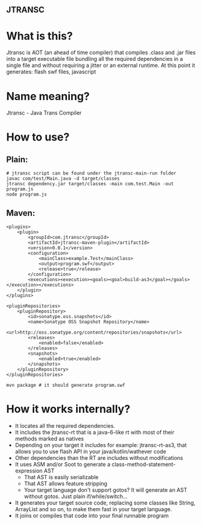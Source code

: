 JTRANSC
-------

# What is this?
Jtransc is AOT (an ahead of time compiler) that compiles .class and .jar files into a target executable file bundling
all the required dependencies in a single file and without requiring a jitter or an external runtime.
At this point it generates: flash swf files, javascript

# Name meaning?
Jtransc - Java Trans Compiler

# How to use?

## Plain:
```
# jtransc script can be found under the jtransc-main-run folder
javac com/test/Main.java -d target/classes
jtransc dependency.jar target/classes -main com.test.Main -out program.js
node program.js
```

## Maven:
```
<plugins>
    <plugin>
        <groupId>com.jtransc</groupId>
        <artifactId>jtransc-maven-plugin</artifactId>
        <version>0.0.1</version>
        <configuration>
            <mainClass>example.Test</mainClass>
            <output>program.swf</output>
            <release>true</release>
        </configuration>
        <executions><execution><goals><goal>build-as3</goal></goals></execution></executions>
    </plugin>
</plugins>

<pluginRepositories>
    <pluginRepository>
        <id>sonatype.oss.snapshots</id>
        <name>Sonatype OSS Snapshot Repository</name>
        <url>http://oss.sonatype.org/content/repositories/snapshots</url>
        <releases>
            <enabled>false</enabled>
        </releases>
        <snapshots>
            <enabled>true</enabled>
        </snapshots>
    </pluginRepository>
</pluginRepositories>

```
```
mvn package # it should generate program.swf
```

# How it works internally?

* It locates all the required dependencies.
* It includes the jtransc-rt that is a java-6-like rt with most of their methods marked as natives
* Depending on your target it includes for example: jtransc-rt-as3, that allows you to use flash API in your java/kotlin/wathever code
* Other dependencies than the RT are includes without modifications
* It uses ASM and/or Soot to generate a class-method-statement-expression AST
    * That AST is easily serializable
    * That AST allows feature stripping
    * Your target language don't support gotos? It will generate an AST without gotos. Just plain if/while/switch...
* It generates your target source code, replacing some classes like String, ArrayList and so on, to make them fast in your target language.
* It joins or compiles that code into your final runnable program

